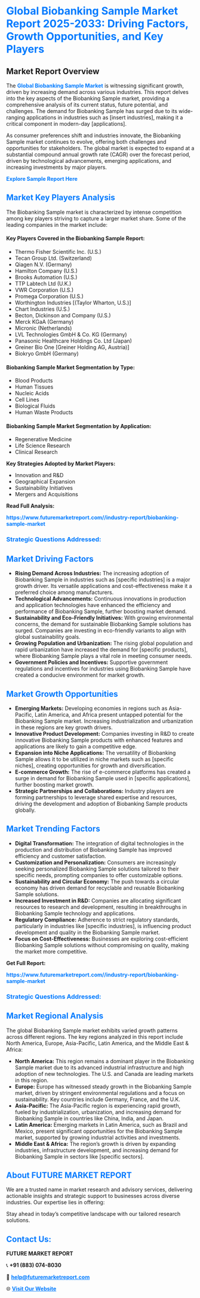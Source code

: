 <h1 style="color: #007BFF;">Global Biobanking Sample Market Report 2025-2033: Driving Factors, Growth Opportunities, and Key Players</h1>

<section id="overview">
<h2>Market Report Overview</h2>
<p>The <a href="https://www.futuremarketreport.com//industry-report/biobanking-sample-market" style="color: #007BFF; text-decoration: none;"><strong>Global Biobanking Sample Market</strong></a> is witnessing significant growth, driven by increasing demand across various industries. This report delves into the key aspects of the Biobanking Sample market, providing a comprehensive analysis of its current status, future potential, and challenges. The demand for Biobanking Sample has surged due to its wide-ranging applications in industries such as [insert industries], making it a critical component in modern-day [applications].</p>
<p>As consumer preferences shift and industries innovate, the Biobanking Sample market continues to evolve, offering both challenges and opportunities for stakeholders. The global market is expected to expand at a substantial compound annual growth rate (CAGR) over the forecast period, driven by technological advancements, emerging applications, and increasing investments by major players.</p>
</section>

<section id="overview">
<p><a href="https://www.futuremarketreport.com//request-sample/reportId=85031" style="color: #007BFF; text-decoration: none;"><strong>Explore Sample Report Here</strong></a></p>
</section>

<section id="key-players">
<h2 style="color: #007BFF;">Market Key Players Analysis</h2>
<p>The Biobanking Sample market is characterized by intense competition among key players striving to capture a larger market share. Some of the leading companies in the market include:</p>
<h4>Key Players Covered in the Biobanking Sample Report:</h4>
<ul><li>Thermo Fisher Scientific Inc. (U.S.)</li><li>Tecan Group Ltd. (Switzerland)</li><li>Qiagen N.V. (Germany)</li><li>Hamilton Company (U.S.)</li><li>Brooks Automation (U.S.)</li><li>TTP Labtech Ltd (U.K.)</li><li>VWR Corporation (U.S.)</li><li>Promega Corporation (U.S.)</li><li>Worthington Industries [(Taylor Wharton, U.S.)]</li><li>Chart Industries (U.S.)</li><li>Becton, Dickinson and Company (U.S.)</li><li>Merck KGaA (Germany)</li><li>Micronic (Netherlands)</li><li>LVL Technologies GmbH &amp; Co. KG (Germany)</li><li>Panasonic Healthcare Holdings Co. Ltd (Japan)</li><li>Greiner Bio One [Greiner Holding AG, Austria)]</li><li>Biokryo GmbH (Germany)</li></ul>
<h4>Biobanking Sample Market Segmentation by Type:</h4>
<ul><li>Blood Products</li><li>Human Tissues</li><li>Nucleic Acids</li><li>Cell Lines</li><li>Biological Fluids</li><li>Human Waste Products</li></ul>

<h4>Biobanking Sample Market Segmentation by Application:</h4>
<ul><li>Regenerative Medicine</li><li>Life Science Research</li><li>Clinical Research</li></ul>
<p><strong>Key Strategies Adopted by Market Players:</strong></p>
<ul>
<li>Innovation and R&D</li>
<li>Geographical Expansion</li>
<li>Sustainability Initiatives</li>
<li>Mergers and Acquisitions</li>
</ul>
</section>

<section>
<p><strong>Read Full Analysis: </strong></p><a href="https://www.futuremarketreport.com//industry-report/biobanking-sample-market" style="color: #007BFF; text-decoration: none;"><strong>https://www.futuremarketreport.com//industry-report/biobanking-sample-market</strong></a>
<h3 style="color: #007BFF;">Strategic Questions Addressed:</h3>
</section>

<section id="driving-factors">
<h2 style="color: #007BFF;">Market Driving Factors</h2>
<ul>
<li><strong>Rising Demand Across Industries:</strong> The increasing adoption of Biobanking Sample in industries such as [specific industries] is a major growth driver. Its versatile applications and cost-effectiveness make it a preferred choice among manufacturers.</li>
<li><strong>Technological Advancements:</strong> Continuous innovations in production and application technologies have enhanced the efficiency and performance of Biobanking Sample, further boosting market demand.</li>
<li><strong>Sustainability and Eco-Friendly Initiatives:</strong> With growing environmental concerns, the demand for sustainable Biobanking Sample solutions has surged. Companies are investing in eco-friendly variants to align with global sustainability goals.</li>
<li><strong>Growing Population and Urbanization:</strong> The rising global population and rapid urbanization have increased the demand for [specific products], where Biobanking Sample plays a vital role in meeting consumer needs.</li>
<li><strong>Government Policies and Incentives:</strong> Supportive government regulations and incentives for industries using Biobanking Sample have created a conducive environment for market growth.</li>
</ul>
</section>

<section id="growth-opportunities">
<h2 style="color: #007BFF;">Market Growth Opportunities</h2>
<ul>
<li><strong>Emerging Markets:</strong> Developing economies in regions such as Asia-Pacific, Latin America, and Africa present untapped potential for the Biobanking Sample market. Increasing industrialization and urbanization in these regions are key growth drivers.</li>
<li><strong>Innovative Product Development:</strong> Companies investing in R&D to create innovative Biobanking Sample products with enhanced features and applications are likely to gain a competitive edge.</li>
<li><strong>Expansion into Niche Applications:</strong> The versatility of Biobanking Sample allows it to be utilized in niche markets such as [specific niches], creating opportunities for growth and diversification.</li>
<li><strong>E-commerce Growth:</strong> The rise of e-commerce platforms has created a surge in demand for Biobanking Sample used in [specific applications], further boosting market growth.</li>
<li><strong>Strategic Partnerships and Collaborations:</strong> Industry players are forming partnerships to leverage shared expertise and resources, driving the development and adoption of Biobanking Sample products globally.</li>
</ul>
</section>

<section id="trending-factors">
<h2 style="color: #007BFF;">Market Trending Factors</h2>
<ul>
<li><strong>Digital Transformation:</strong> The integration of digital technologies in the production and distribution of Biobanking Sample has improved efficiency and customer satisfaction.</li>
<li><strong>Customization and Personalization:</strong> Consumers are increasingly seeking personalized Biobanking Sample solutions tailored to their specific needs, prompting companies to offer customizable options.</li>
<li><strong>Sustainability and Circular Economy:</strong> The push towards a circular economy has driven demand for recyclable and reusable Biobanking Sample solutions.</li>
<li><strong>Increased Investment in R&D:</strong> Companies are allocating significant resources to research and development, resulting in breakthroughs in Biobanking Sample technology and applications.</li>
<li><strong>Regulatory Compliance:</strong> Adherence to strict regulatory standards, particularly in industries like [specific industries], is influencing product development and quality in the Biobanking Sample market.</li>
<li><strong>Focus on Cost-Effectiveness:</strong> Businesses are exploring cost-efficient Biobanking Sample solutions without compromising on quality, making the market more competitive.</li>
</ul>
</section>

<section>
<p><strong>Get Full Report: </strong></p><a href="https://www.futuremarketreport.com//industry-report/biobanking-sample-market" style="color: #007BFF; text-decoration: none;"><strong>https://www.futuremarketreport.com//industry-report/biobanking-sample-market</strong></a>
<h3 style="color: #007BFF;">Strategic Questions Addressed:</h3>
</section>


<section id="regional-analysis">
<h2 style="color: #007BFF;">Market Regional Analysis</h2>
<p>The global Biobanking Sample market exhibits varied growth patterns across different regions. The key regions analyzed in this report include North America, Europe, Asia-Pacific, Latin America, and the Middle East & Africa:</p>
<ul>
<li><strong>North America:</strong> This region remains a dominant player in the Biobanking Sample market due to its advanced industrial infrastructure and high adoption of new technologies. The U.S. and Canada are leading markets in this region.</li>
<li><strong>Europe:</strong> Europe has witnessed steady growth in the Biobanking Sample market, driven by stringent environmental regulations and a focus on sustainability. Key countries include Germany, France, and the U.K.</li>
<li><strong>Asia-Pacific:</strong> The Asia-Pacific region is experiencing rapid growth, fueled by industrialization, urbanization, and increasing demand for Biobanking Sample in countries like China, India, and Japan.</li>
<li><strong>Latin America:</strong> Emerging markets in Latin America, such as Brazil and Mexico, present significant opportunities for the Biobanking Sample market, supported by growing industrial activities and investments.</li>
<li><strong>Middle East & Africa:</strong> The region’s growth is driven by expanding industries, infrastructure development, and increasing demand for Biobanking Sample in sectors like [specific sectors].</li>
</ul>
</section>

<footer>
<h2 style="color: #007BFF;">About FUTURE MARKET REPORT</h2>
<p>We are a trusted name in market research and advisory services, delivering actionable insights and strategic support to businesses across diverse industries. Our expertise lies in offering:</p>

<p>Stay ahead in today’s competitive landscape with our tailored research solutions.</p>

<h2 style="color: #007BFF;">Contact Us:</h2>
<p><strong>FUTURE MARKET REPORT</strong></p>
<p>📞 <strong>+91 (883) 074-8030</strong></p>
<p>📧 <strong><a href="mailto:help@futuremarketreport.com" style="color: #007BFF;">help@futuremarketreport.com</a></strong></p>
<p>🌐 <strong><a href="https://www.futuremarketreport.com/" style="color: #007BFF;">Visit Our Website</a></strong></p>
</footer>